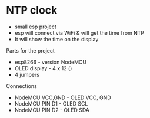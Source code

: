 # NTP clock
- small esp project 
- esp will connect via WiFi & will get the time from NTP
- It will show the time on the display

Parts for the project
- esp8266      - version NodeMCU
- OLED display - 4 x 12 () 
- 4 jumpers

Connections
- NodeMCU VCC,GND - OLED VCC, GND
- NodeMCU PIN D1  - OLED SCL
- NodeMCU PIN D2  - OLED SDA
